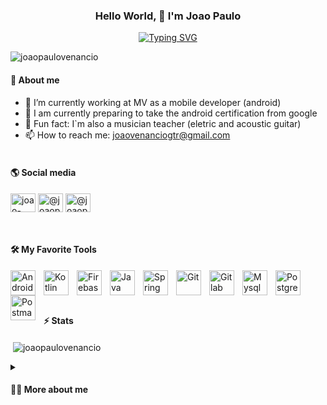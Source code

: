 <div align="center">

### Hello World, 👋 I'm Joao Paulo

[![Typing SVG](https://readme-typing-svg.demolab.com?font=Fira+Code&duration=1000&pause=1000&color=0BC30CD4&center=true&vCenter=true&width=435&lines=Android+developer;Learn%2C+build%2C+repeat;Good+things+take+time+be+patient)](https://git.io/typing-svg)

</div>
<p align="left"> <img src="https://komarev.com/ghpvc/?username=joaopaulovenancio&label=Profile%20views&color=0e75b6&style=flat" alt="joaopaulovenancio" /> </p>

#### :newspaper: About me

* 💼 I’m currently working at MV as a mobile developer (android)
* 🌱 I am currently preparing to take the android certification from google
* :guitar: Fun fact: I`m also a musician teacher (eletric and acoustic guitar)
* 📫 How to reach me: joaovenanciogtr@gmail.com<br><br>


#### :earth_americas: Social media

<p align="left">
<a href="https://linkedin.com/in/joao-paulo-venancio" target="blank"><img align="center" src="https://raw.githubusercontent.com/rahuldkjain/github-profile-readme-generator/master/src/images/icons/Social/linked-in-alt.svg" alt="joao-paulo-venancio" height="30" width="40" /></a>
<a href="https://www.youtube.com/channel/UC7eeds3KgMdU_-sftf_qfWw" target="blank"><img align="center" src="https://raw.githubusercontent.com/rahuldkjain/github-profile-readme-generator/master/src/images/icons/Social/youtube.svg" alt="@joaopaulo-cc2wc" height="30" width="40" /></a>
<a href="https://www.instagram.com/joaopaulogtr/" target="blank"><img align="center" src="https://raw.githubusercontent.com/rahuldkjain/github-profile-readme-generator/master/src/images/icons/Social/instagram.svg" alt="@joaopaulo-cc2wc" height="30" width="40" /></a>
</p><br>


#### 🛠️ My Favorite Tools
  
<img align="left" alt="Android" width="40px" style="padding-right:10px;" src="https://cdn.jsdelivr.net/gh/devicons/devicon/icons/android/android-plain.svg"/>
<img align="left" alt="Kotlin" width="40px" style="padding-right:10px;" src="https://cdn.jsdelivr.net/gh/devicons/devicon/icons/kotlin/kotlin-original.svg" />
<img align="left" alt="Firebase" width="40px" style="padding-right:10px;" src="https://cdn.jsdelivr.net/gh/devicons/devicon/icons/firebase/firebase-plain-wordmark.svg" />
<img align="left" alt="Java" width="40px" style="padding-right:10px;" src="https://cdn.jsdelivr.net/gh/devicons/devicon/icons/java/java-original.svg" />
<img align="left" alt="Spring" width="40px" style="padding-right:10px;" src="https://cdn.jsdelivr.net/gh/devicons/devicon/icons/spring/spring-original-wordmark.svg" />
<img align="left" alt="Git" width="40px" style="padding-right:10px;" src="https://cdn.jsdelivr.net/gh/devicons/devicon/icons/git/git-original.svg" />
<img align="left" alt="Gitlab" width="40px" style="padding-right:10px;" src="https://cdn.jsdelivr.net/gh/devicons/devicon/icons/gitlab/gitlab-original-wordmark.svg" />
<img align="left" alt="Mysql" width="40px" style="padding-right:10px;" src="https://cdn.jsdelivr.net/gh/devicons/devicon/icons/mysql/mysql-original-wordmark.svg" />
<img align="left" alt="Postgres" width="40px" style="padding-right:10px;" src="https://cdn.jsdelivr.net/gh/devicons/devicon/icons/postgresql/postgresql-original.svg" />
<img align="left" alt="Postman" width="40px" style="padding-right:10px;" src="https://www.vectorlogo.zone/logos/getpostman/getpostman-icon.svg" /><br><br><br>


#### ⚡ Stats
<p>&nbsp;<img align="center" src="https://github-readme-stats.vercel.app/api?username=joaopaulovenancio&show_icons=true&locale=en" alt="joaopaulovenancio" /></p>

<details>

<summary><h4>👨‍💻 More about me </h4></summary>

I'm an android developer looking every day to solve real world problems through code. As a developer I seek to create solutions with quality and responsibility. My creative process always starts with something functional and then refactored so that it benefits not only users but also other developers who can contribute to my projects.

</details>
